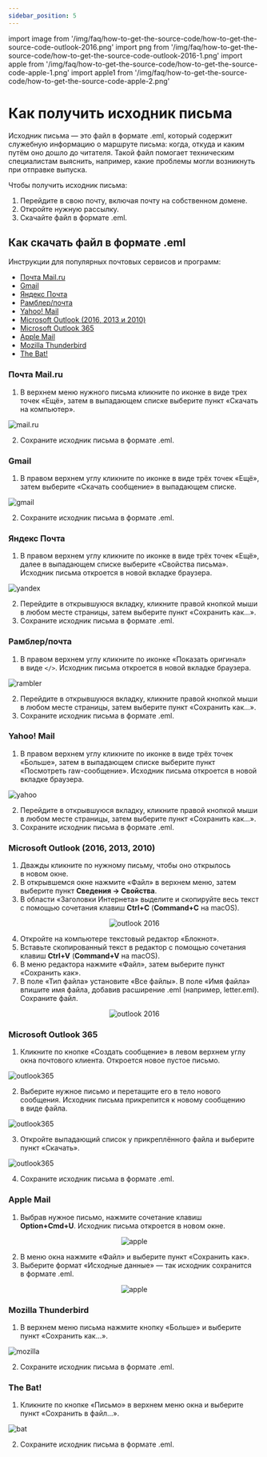```yaml
---
sidebar_position: 5
---
```


import image from '/img/faq/how-to-get-the-source-code/how-to-get-the-source-code-outlook-2016.png'
import png from '/img/faq/how-to-get-the-source-code/how-to-get-the-source-code-outlook-2016-1.png'
import apple from '/img/faq/how-to-get-the-source-code/how-to-get-the-source-code-apple-1.png'
import apple1 from '/img/faq/how-to-get-the-source-code/how-to-get-the-source-code-apple-2.png'

# Как получить исходник письма

Исходник письма&nbsp;&mdash; это файл в&nbsp;формате .eml, который содержит служебную информацию о&nbsp;маршруте письма: когда, откуда и&nbsp;каким путём оно дошло до&nbsp;читателя. Такой файл помогает техническим специалистам выяснить, например, какие проблемы могли возникнуть при отправке выпуска.

Чтобы получить исходник письма:

1. Перейдите в&nbsp;свою почту, включая почту на&nbsp;собственном домене.
2. Откройте нужную рассылку.
3. Скачайте файл в&nbsp;формате .eml.

## Как скачать файл в&nbsp;формате .eml

Инструкции для популярных почтовых сервисов и&nbsp;программ:

- [Почта Mail.ru](#почта-mailru)
- [Gmail](#gmail)
- [Яндекс Почта](#яндекс-почта)
- [Рамблер/почта](#рамблерпочта)
- [Yahoo! Mail](#yahoo-mail)
- [Microsoft Outlook (2016, 2013 и&nbsp;2010)](#microsoft-outlook-2016-2013-2010)
- [Microsoft Outlook 365](#microsoft-outlook-365)
- [Apple Mail](#apple-mail)
- [Mozilla Thunderbird](#mozilla-thunderbird)
- [The Bat!](#the-bat)

### Почта Mail.ru

1. В&nbsp;верхнем меню нужного письма кликните по&nbsp;иконке в&nbsp;виде трех точек &laquo;Ещё&raquo;, затем в&nbsp;выпадающем списке выберите пункт &laquo;Скачать на&nbsp;компьютер&raquo;.

![mail.ru](/img/faq/how-to-get-the-source-code/how-to-get-the-source-code-mail.jpg)

2. Сохраните исходник письма в&nbsp;формате .eml.

### Gmail

1. В&nbsp;правом верхнем углу кликните по&nbsp;иконке в&nbsp;виде трёх точек &laquo;Ещё&raquo;, затем выберите &laquo;Скачать сообщение&raquo; в&nbsp;выпадающем списке.

![gmail](/img/faq/how-to-get-the-source-code/how-to-get-the-source-code-gmail.png)

2. Сохраните исходник письма в&nbsp;формате .eml.

### Яндекс Почта

1. В&nbsp;правом верхнем углу кликните по&nbsp;иконке в&nbsp;виде трёх точек &laquo;Ещё&raquo;, далее в&nbsp;выпадающем списке выберите &laquo;Свойства письма&raquo;. Исходник письма откроется в&nbsp;новой вкладке браузера.

![yandex](/img/faq/how-to-get-the-source-code/how-to-get-the-source-code-yandex.png)

2. Перейдите в&nbsp;открывшуюся вкладку, кликните правой кнопкой мыши в&nbsp;любом месте страницы, затем выберите пункт &laquo;Сохранить как...&raquo;.
3. Сохраните исходник письма в&nbsp;формате .eml.

### Рамблер/почта

1. В&nbsp;правом верхнем углу кликните по&nbsp;иконке &laquo;Показать оригинал&raquo; в&nbsp;виде `</>`. Исходник письма откроется в&nbsp;новой вкладке браузера.

![rambler](/img/faq/how-to-get-the-source-code/how-to-get-the-source-code-rambler.png)

2. Перейдите в&nbsp;открывшуюся вкладку, кликните правой кнопкой мыши в&nbsp;любом месте страницы, затем выберите пункт &laquo;Сохранить как...&raquo;.
3. Сохраните исходник письма в&nbsp;формате .eml.

### Yahoo! Mail

1. В&nbsp;правом верхнем углу кликните по&nbsp;иконке в&nbsp;виде трёх точек &laquo;Больше&raquo;, затем в&nbsp;выпадающем списке выберите пункт &laquo;Посмотреть raw-сообщение&raquo;. Исходник письма откроется в&nbsp;новой вкладке браузера.

![yahoo](/img/faq/how-to-get-the-source-code/how-to-get-the-source-code-yahoo.png)

2.  Перейдите в&nbsp;открывшуюся вкладку, кликните правой кнопкой мыши в&nbsp;любом месте страницы, затем выберите пункт &laquo;Сохранить как...&raquo;.
3.  Сохраните исходник письма в&nbsp;формате .eml.

### Microsoft Outlook (2016, 2013, 2010)

1. Дважды кликните по&nbsp;нужному письму, чтобы оно открылось в&nbsp;новом окне.
2. В&nbsp;открывшемся окне нажмите &laquo;Файл&raquo; в&nbsp;верхнем меню, затем выберите пункт **Сведения &rarr; Свойства**.
3. В&nbsp;области &laquo;Заголовки Интернета&raquo; выделите и&nbsp;скопируйте весь текст с&nbsp;помощью сочетания клавиш **Ctrl+C** (**Command+C** на macOS).

<p align='center'>
  <img src={image} alt="outlook 2016" />
</p>

4. Откройте на&nbsp;компьютере текстовый редактор &laquo;Блокнот&raquo;.
5. Вставьте скопированный текст в&nbsp;редактор с&nbsp;помощью сочетания клавиш **Ctrl+V** (**Command+V** на macOS).
6. В&nbsp;меню редактора нажмите &laquo;Файл&raquo;, затем выберите пункт &laquo;Сохранить как&raquo;.
7. В&nbsp;поле &laquo;Тип файла&raquo; установите &laquo;Все файлы&raquo;. В&nbsp;поле &laquo;Имя файла&raquo; впишите имя файла, добавив расширение .eml (например, letter.eml). Сохраните файл.

<p align='center'>
  <img src={png} alt="outlook 2016" />
</p>

### Microsoft Outlook 365

1. Кликните по&nbsp;кнопке &laquo;Создать сообщение&raquo; в&nbsp;левом верхнем углу окна почтового клиента. Откроется новое пустое письмо.

![outlook365](/img/faq/how-to-get-the-source-code/how-to-get-the-source-code-outlook365-1.png)

2. Выберите нужное письмо и&nbsp;перетащите его в&nbsp;тело нового сообщения. Исходник письма прикрепится к&nbsp;новому сообщению в&nbsp;виде файла.

![outlook365](/img/faq/how-to-get-the-source-code/how-to-get-the-source-code-outlook365-2.png)

3. Откройте выпадающий список у&nbsp;прикреплённого файла и&nbsp;выберите пункт &laquo;Скачать&raquo;.

![outlook365](/img/faq/how-to-get-the-source-code/how-to-get-the-source-code-outlook365-3.png)

4. Сохраните исходник письма в&nbsp;формате .eml.

### Apple Mail

1. Выбрав нужное письмо, нажмите сочетание клавиш **Option+Cmd+U**.&nbsp;Исходник письма откроется в&nbsp;новом окне.

<p align='center'>
  <img src={apple} alt="apple" />
</p>

2. В&nbsp;меню окна нажмите &laquo;Файл&raquo; и&nbsp;выберите пункт &laquo;Сохранить как&raquo;.
3. Выберите формат &laquo;Исходные данные&raquo;&nbsp;&mdash; так исходник сохранится в&nbsp;формате .eml.

<p align='center'>
  <img src={apple1} alt="apple" />
</p>

### Mozilla Thunderbird

1. В&nbsp;верхнем меню письма нажмите кнопку &laquo;Больше&raquo; и&nbsp;выберите пункт &laquo;Сохранить как...&raquo;.

![mozilla](/img/faq/how-to-get-the-source-code/how-to-get-the-source-code-mozilla.png)

2. Сохраните исходник письма в&nbsp;формате .eml.

### The Bat!

1. Кликните по&nbsp;кнопке &laquo;Письмо&raquo; в&nbsp;верхнем меню окна и&nbsp;выберите пункт &laquo;Сохранить в&nbsp;файл...&raquo;.

![bat](/img/faq/how-to-get-the-source-code/how-to-get-the-source-code-the-bat.png)

2. Сохраните исходник письма в&nbsp;формате .eml.
